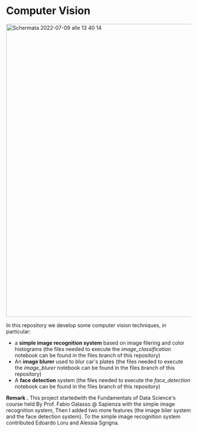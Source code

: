 # Computer Vision

<img width="800" alt="Schermata 2022-07-09 alle 13 40 14" src="https://user-images.githubusercontent.com/91341004/178104078-5df3dd60-b739-49b5-b7f3-91fbefde87ec.png">

In this repository we develop some computer vision techniques, in particular:
- a **simple image recognition system** based on image filering and color histograms (the files needed to execute the *image_classification* notebook can be found in the files branch of this repository)
- An **image blurer** used to blur car's plates (the files needed to execute the *image_blurer* notebook can be found in the files branch of this repository)
- A **face detection** system (the files needed to execute the *face_detection* notebook can be found in the files branch of this repository)

**Remark .** This project startedwith the Fundamentals of Data Science's course held By Prof. Fabio Galasso @ Sapienza with the simple image recognition system, Then I added two more features (the image blier system and the face detection system). To the simple image recognition system contributed Edoardo Loru and Alessia Sgrigna. 

